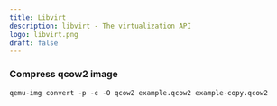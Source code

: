 ```yaml
---
title: Libvirt
description: libvirt - The virtualization API
logo: libvirt.png
draft: false
---
```

### Compress qcow2 image
```
qemu-img convert -p -c -O qcow2 example.qcow2 example-copy.qcow2
```
